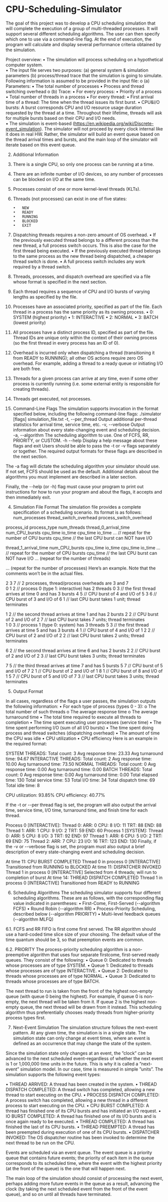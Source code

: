 # CPU-Scheduling-Simulator


The goal of this project was to develop a CPU scheduling simulation that will complete the execution of a group of multi-threaded processes. It will support several different scheduling algorithms. The user can then specify which one to use via a command-line flag. At the end of execution, the program will calculate and display several performance criteria obtained by the simulation. 

Project overview: 
•	The simulation will process scheduling on a hypothetical computer system.  
•	The input file serves two purposes: (a) general system & simulation parameters (b) process/thread trace that the simulation is going to simulate. Following information is assumed to be provided in the input file: o (a) Parameters: 
▪	The total number of processes 
▪	Process and thread switching overhead o (b) Trace: 
▪	For every process: 
•	Priority of a process 
•	Total number of threads in a process ▪ 	For every thread: 
•	First arrival time of a thread: The time when the thread issues its first burst. 
•	CPU&I/O bursts: A burst corresponds CPU and I/O resource usage duration requested by the thread at a time. Throughout their lifetime, threads will ask for multiple bursts based on their CPU and I/O needs.  
•	The simulation is event-based (https://en.wikipedia.org/wiki/Discrete-event_simulation). The simulator will not proceed by every clock internal like it does in real HW. Rather, the simulator will build an event queue based on the thread arrival times and bursts, and the main loop of the simulator will iterate based on this event queue.   

2.	Additional Information 
1.	There is a single CPU, so only one process can be running at a time. 
2.	There are an infinite number of I/O devices, so any number of processes can be blocked on I/O at the same time. 
3.	Processes consist of one or more kernel-level threads (KLTs). 
4.	Threads (not processes) can exist in one of five states: 

        •	NEW 
        •	READY 
        •	RUNNING 
        •	BLOCKED 
        •	EXIT 
        
5.	Dispatching threads requires a non-zero amount of OS overhead. 
•	If the previously executed thread belongs to a different process than the new thread, a full process switch occurs. This is also the case for the first thread being executed. 
•	If the previously executed thread belongs to the same process as the new thread being dispatched, a cheaper thread switch is done. 
•	A full process switch includes any work required by a thread switch. 
6.	Threads, processes, and dispatch overhead are specified via a file whose format is specified in the next section. 
7.	Each thread requires a sequence of CPU and I/O bursts of varying lengths as specified by the file. 
8.	Processes have an associated priority, specified as part of the file. Each thread in a process has the same priority as its owning process. 
•	0: SYSTEM (highest priority) 
•	1: INTERACTIVE 
•	2: NORMAL 
•	3: BATCH (lowest priority) 
9.	All processes have a distinct process ID, specified as part of the file. Thread IDs are unique only within the context of their owning process (so the first thread in every process has an ID of 0). 
10.	Overhead is incurred only when dispatching a thread (transitioning it from READY to RUNNING); all other OS actions require zero OS overhead. For example, adding a thread to a ready queue or initiating I/O are both free. 
11.	Threads for a given process can arrive at any time, even if some other process is currently running (i.e. some external entity is responsible for creating threads). 
12.	Threads get executed, not processes. 
 
3.	Command-Line Flags 
The simulation supports invocation in the format specified below, including the following command-line flags: 
./simulator [flags] simulation_file.txt 
-t, --per_thread 
Output additional per-thread statistics for arrival time, service time, etc. -v, --verbose 
Output information about every state-changing event and scheduling decision. 
-a, --algorithm 
The scheduling algorithm to use. One of FCFS, RR, PRIORITY, or CUSTOM. 
-h --help 
Display a help message about these flags and exit 
Users should be able to pass the -t or -v flags separately or together. The required output formats for these flags are described in the next section. 
 
The -a flag will dictate the scheduling algorithm your simulator should use. If not set, FCFS should be used as the default. Additional details about the algorithms you must implement are described in a later section. 
 
Finally, the --help (or -h) flag must cause your program to print out instructions for how to run your program and about the flags, it accepts and then immediately exit. 

4.	Simulation File Format 
The simulation file provides a complete specification of a scheduling scenario. Its format is as follows: 
num_processes thread_switch_overhead process_switch_overhead 
 
process_id process_type num_threads  thread_0_arrival_time num_CPU_bursts cpu_time io_time cpu_time io_time 
... // repeat for the number of CPU bursts cpu_time // the last CPU burst can NOT have I/O 
  
thread_1_arrival_time num_CPU_bursts cpu_time io_time cpu_time io_time 
... // repeat for the number of CPU bursts cpu_time // the last CPU burst can NOT have I/O 
... (repeat for the number of threads) 
 
... (repeat for the number of processes) 
Here’s an example. Note that the comments won’t be in the actual files. 
 
2 3 7 // 2 processes, thread/process overheads are 3 and 7  
0 1 2 // process 0 (type 1: interactive) has 2 threads 
      0 3 // the first thread arrives at time 0 and has 3 bursts 
4 5 // CPU burst of 4 and I/O of 5 
3 6 // CPU burst of 3 and I/O of 6 
1 // last CPU burst takes 1 unit; thread terminates 
 
1	2 // the second thread arrives at time 1 and has 2 bursts 
2	2 // CPU burst of 2 and I/O of 2 
7 // last CPU burst takes 7 units; thread terminates  
1 0 3 // process 1 (type 0: system) has 3 threads 
5 3 // the first thread arrives at time 5 and has 3 bursts 
4 1 // CPU burst of 4 and I/O of 1 
2 2 // CPU burst of 2 and I/O of 2 
2 // last CPU burst takes 2 units; thread terminates 
 
6 2 // the second thread arrives at time 6 and has 2 bursts 
2	2 // CPU burst of 2 and I/O of 2 
3	// last CPU burst takes 3 units; thread terminates 
 
7 5 // the third thread arrives at time 7 and has 5 bursts 
5 7 // CPU burst of 5 and I/O of 7 
2 1 // CPU burst of 2 and I/O of 1 
8 1 // CPU burst of 8 and I/O of 1 
5 7 // CPU burst of 5 and I/O of 7 
3 // last CPU burst takes 3 units; thread terminates 
  
 
5.	Output Format 
 
In all cases, regardless of the flags a user passes, the simulation outputs the following information: 
•	For each type of process (types 0 - 3): 
o 	The total number of such threads o 	The average response time o 	The average turnaround time 
•	The total time required to execute all threads to completion 
•	The time spent executing user processes (service time) 
•	The time spent performing I/O (sum of all I/O bursts) 
•	The time spent doing process and thread switches (dispatching overhead) 
•	The amount of time the CPU was idle 
•	CPU utilization 
•	CPU efficiency 
Here is an example in the required format: 
 
SYSTEM THREADS: 
Total count: 3 
Avg response time: 23.33 
Avg turnaround time: 94.67 
INTERACTIVE THREADS: Total count: 2 
Avg response time: 10.00 
Avg turnaround time: 73.50 
NORMAL THREADS: 
Total count: 0 
Avg response time: 0.00 
Avg turnaround time: 0.00 
BATCH THREADS: Total count: 0 
Avg response time: 0.00 
Avg turnaround time: 0.00 
Total elapsed time: 130 
Total service time: 53 
Total I/O time: 34 
Total dispatch time: 69 
Total idle time: 8 
 
CPU utilization: 93.85% 
CPU efficiency: 40.77% 
 
If the -t or --per thread flag is set, the program will also output the arrival time, service time, I/O time, turnaround time, and finish time for each thread. 
 
Process 0 [INTERACTIVE]: 
Thread 0: ARR: 0 CPU: 8 I/O: 11 TRT: 88 END: 88 
Thread 1: ARR: 1 CPU: 9 I/O: 2 TRT: 59 END: 60 
Process 1 [SYSTEM]: 
Thread 0: ARR: 5 CPU: 8 I/O: 3 TRT: 92 END: 97 
Thread 1: ARR: 6 CPU: 5 I/O: 2 TRT: 69 END: 75 
Thread 2: ARR: 7 CPU: 23 I/O: 16 TRT: 123 END: 130 
Finally, if the -v or --verbose flag is set, the program must also output a brief description of every state-changing event and scheduling decision. 
 
At time 11: 
CPU BURST COMPLETED 
Thread 0 in process 0 [INTERACTIVE] 
Transitioned from RUNNING to BLOCKED 
At time 11: 
DISPATCHER INVOKED 
Thread 1 in process 0 [INTERACTIVE] 
Selected from 4 threads; will run to completion of burst 
At time 14: 
THREAD DISPATCH COMPLETED 
Thread 1 in process 0 [INTERACTIVE] Transitioned from READY to RUNNING 
 
6.	Scheduling Algorithms 
The scheduling simulator supports four different scheduling algorithms. These are as follows, with the corresponding flag value indicated in parentheses: 
•	First-Come, First-Served (--algorithm FCFS) 
•	Round Robin (--algorithm RR) 
•	Process-Priority Scheduling, described below (--algorithm PRIORITY) 
•	Multi-level feedback queues (--algorithm MLFQ) 

6.1.	FCFS and RR 
FIFO is first come first served. The RR algorithm should use a hard-coded time slice size of your choosing. The default value of the time quantum should be 3, so that preemption events are common. 
 
6.2.	PRIORITY 
The process-priority scheduling algorithm is a non-preemptive algorithm that uses four separate firstcome, first-served ready queues. They consist of the following: 
•	Queue 0: Dedicated to threads whose processes are of type SYSTEM. 
•	Queue 1: Dedicated to threads whose processes are of type INTERACTIVE. 
•	Queue 2: Dedicated to threads whose processes are of type NORMAL. 
•	Queue 3: Dedicated to threads whose processes are of type BATCH. 
 
The next thread to run is taken from the front of the highest non-empty queue (with queue 0 being the highest). For example, if queue 0 is non-empty, the next thread will be taken from it. If queue 2 is the highest non-empty queue, the next thread will be drawn from it instead. This scheduling algorithm thus preferentially chooses ready threads from higher-priority process types first. 

 
 
7.	Next-Event Simulation 
The simulation structure follows the next-event pattern. At any given time, the simulation is in a single state. The simulation state can only change at event times, where an event is defined as an occurrence that may change the state of the system. 
 
Since the simulation state only changes at an event, the ”clock” can be advanced to the next scheduled event–regardless of whether the next event is 1 or 1,000,000 time units in the future. This is why it is called a ”next-event” simulation model. In our case, time is measured in simple ”units”. The simulation supports the following event types: 
 
•	THREAD ARRIVED: A thread has been created in the system. 
•	THREAD DISPATCH COMPLETED: A thread switch has completed, allowing a new thread to start executing on the CPU. 
•	PROCESS DISPATCH COMPLETED: A process switch has completed, allowing a new thread in a different process to start executing on the CPU. 
•	CPU BURST COMPLETED: A thread has finished one of its CPU bursts and has initiated an I/O request. 
•	IO BURST COMPLETED: A thread has finished one of its I/O bursts and is once again ready to be executed. 
•	THREAD COMPLETED: A thread has finished the last of its CPU bursts. 
•	THREAD PREEMPTED: A thread has been preempted during execution of one of its CPU bursts. 
•	DISPATCHER INVOKED: The OS dispatcher routine has been invoked to determine the next thread to be run on the CPU. 
 
Events are scheduled via an event queue. The event queue is a priority queue that contains future events; the priority of each item in the queue corresponds to its scheduled time, where the event with the highest priority (at the front of the queue) is the one that will happen next. 
 
The main loop of the simulation should consist of processing the next event, perhaps adding more future events in the queue as a result, advancing the clock (by taking the next scheduled event from the front of the event queue), and so on until all threads have terminated. 
